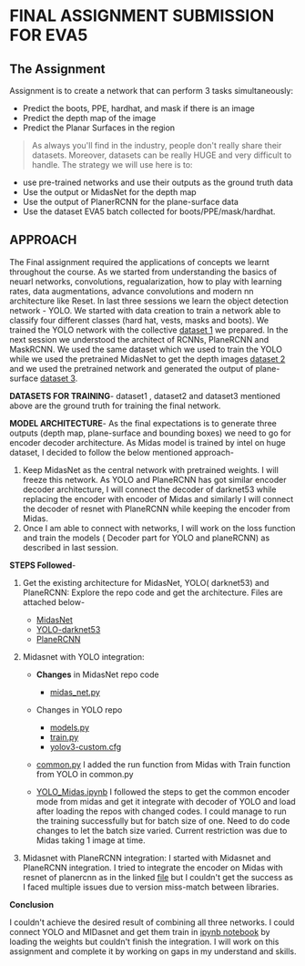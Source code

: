 # FINAL ASSIGNMENT SUBMISSION FOR EVA5
## The Assignment
Assignment is to create a network that can perform 3 tasks simultaneously:
- Predict the boots, PPE, hardhat, and mask if there is an image
- Predict the depth map of the image
- Predict the Planar Surfaces in the region
>As always you'll find in the industry, people don't really share their datasets. Moreover, datasets can be really HUGE and very difficult to handle. The strategy we will use here is to:
- use pre-trained networks and use their outputs as the ground truth data
- Use the output or MidasNet for the depth map
- Use the output of PlanerRCNN for the plane-surface data
- Use the dataset EVA5 batch collected for boots/PPE/mask/hardhat.

## APPROACH
The Final assignment required the applications of concepts we learnt throughout the course. As we started from understanding the basics of neuarl networks, convolutions, regualarization, how to play with learning rates, data augmentations, advance convolutions and modern nn architecture like Reset. In last three sessions we learn the object detection network - YOLO. We started with data creation to train a network able to classify four different classes (hard hat, vests, masks and boots). We trained the YOLO network with the collective [dataset 1](https://drive.google.com/file/d/1EqtOpF7cS74C56EaVQoKNkQmpT6_HFL2/view?usp=sharing) we prepared.
In the next session we understood the architect of RCNNs, PlaneRCNN and MaskRCNN. We used the same dataset which we used to train the YOLO while we used the pretrained MidasNet to get the depth images [dataset 2](https://drive.google.com/file/d/1ALKKsABUnbI0FodCvdFRRGwcfFUVirvd/view?usp=sharing) and we used the pretrained network and generated the output of plane-surface [dataset 3](https://drive.google.com/file/d/1ycFC7INzTajJFmEV22ns-v813-wfJBta/view?usp=sharing).

**DATASETS FOR TRAINING**-
dataset1 , dataset2 and dataset3 mentioned above are the ground truth for training the final network.

**MODEL ARCHITECTURE**-
As the final expectations is to generate three outputs (depth map, plane-surface and bounding boxes) we need to go for encoder decoder architecture. As Midas model is trained by intel on huge dataset, I decided to follow the below mentioned approach-
1. Keep MidasNet as the central network with pretrained weights. I will freeze this network. As YOLO and PlaneRCNN has got similar encoder decoder architecture, I will connect the decoder of darknet53 while replacing the encoder with encoder of Midas and similarly I will connect the decoder of resnet with PlaneRCNN while keeping the encoder from Midas.
2. Once I am able to connect with networks, I will work on the loss function and train the models ( Decoder part for YOLO and planeRCNN) as described in last session.

**STEPS Followed**-
1. Get the existing architecture for MidasNet, YOLO( darknet53) and PlaneRCNN: Explore the repo code and get the architecture. Files are attached below-
    - [MidasNet](https://github.com/SachinDangayach/EV5_Final_Submission/blob/master/Model%20Architectures/midas_network)
    - [YOLO-darknet53](https://github.com/SachinDangayach/EV5_Final_Submission/blob/master/Model%20Architectures/yolo_network)
    - [PlaneRCNN](https://github.com/SachinDangayach/EV5_Final_Submission/blob/master/Model%20Architectures/planercnn_network)

2. Midasnet with YOLO integration:
    - **Changes** in MidasNet repo code
      - [midas_net.py](https://github.com/SachinDangayach/EV5_Final_Submission/blob/master/Yolo_Midas_Integration_Code/MiDaS/midas_net.py)

    - Changes in YOLO repo
      - [models.py](https://github.com/SachinDangayach/EV5_Final_Submission/blob/master/Yolo_Midas_Integration_Code/YoloV3/models.py)
      - [train.py](https://github.com/SachinDangayach/EV5_Final_Submission/blob/master/Yolo_Midas_Integration_Code/YoloV3/train.py)
      - [yolov3-custom.cfg](https://github.com/SachinDangayach/EV5_Final_Submission/blob/master/Yolo_Midas_Integration_Code/YoloV3/yolov3-custom.cfg)

    - [common.py](https://github.com/SachinDangayach/EV5_Final_Submission/blob/master/Yolo_Midas_Integration_Code/common.py)
      I added the run function from Midas with Train function from YOLO in common.py

    - [YOLO_Midas.ipynb](https://github.com/SachinDangayach/EV5_Final_Submission/blob/master/Yolo_Midas_Integration_Code/Yolo_Midas.ipynb)
      I followed the steps to get the common encoder mode from midas and get it integrate with decoder of YOLO and load after loading the repos with changed codes. I could manage to run the training successfully but for batch size of one. Need to do code changes to let the batch size varied. Current restriction was due to Midas taking 1 image at time.


3. Midasnet with PlaneRCNN integration:
I started with Midasnet and PlaneRCNN integration. I tried to integrate the encoder on Midas with resnet of planercnn as in the linked [file](https://github.com/SachinDangayach/EV5_Final_Submission/blob/master/PlanerCNN_Midas_Integration/PlanerCNN_and_Midas_combined.ipynb) but I couldn't get the success as I faced multiple issues due to version miss-match between libraries.

**Conclusion**

I couldn't achieve the desired result of combining all three networks. I could connect YOLO and MIDasnet and get them train in [ipynb notebook](https://github.com/SachinDangayach/EV5_Final_Submission/blob/master/Yolo_Midas_Integration_Code/Yolo_Midas.ipynb) by loading the weights but couldn't finish the integration. I will work on this assignment and complete it by working on gaps in my understand and skills.
